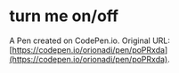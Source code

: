 # turn me on/off

A Pen created on CodePen.io. Original URL: [https://codepen.io/orionadi/pen/poPRxda](https://codepen.io/orionadi/pen/poPRxda).

